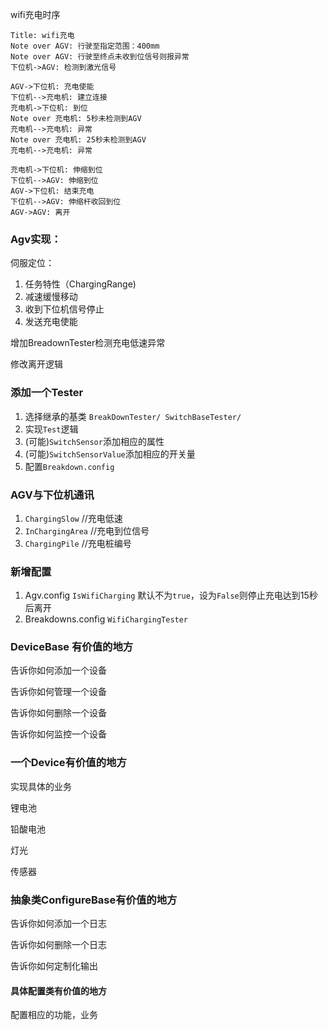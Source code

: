 wifi充电时序

```sequence
Title: wifi充电
Note over AGV: 行驶至指定范围：400mm
Note over AGV: 行驶至终点未收到位信号则报异常
下位机->AGV: 检测到激光信号

AGV->下位机: 充电使能
下位机-->充电机: 建立连接
充电机->下位机: 到位
Note over 充电机: 5秒未检测到AGV
充电机-->充电机: 异常
Note over 充电机: 25秒未检测到AGV
充电机-->充电机: 异常

充电机->下位机: 伸缩到位
下位机-->AGV: 伸缩到位
AGV->下位机: 结束充电
下位机-->AGV: 伸缩杆收回到位
AGV->AGV: 离开

```

### Agv实现：

伺服定位：

1. 任务特性（ChargingRange)
2. 减速缓慢移动
3. 收到下位机信号停止
4. 发送充电使能

增加BreadownTester检测充电低速异常

修改离开逻辑

### 添加一个Tester

1. 选择继承的基类 `BreakDownTester/ SwitchBaseTester/`
2. 实现`Test`逻辑
3. (可能)`SwitchSensor`添加相应的属性
4. (可能)`SwitchSensorValue`添加相应的开关量
5. 配置`Breakdown.config`

### AGV与下位机通讯

1. `ChargingSlow`  //充电低速
2. `InChargingArea` //充电到位信号
3. `ChargingPile` //充电桩编号

### 新增配置

1. Agv.config `IsWifiCharging` 默认不为`true`，设为`False`则停止充电达到15秒后离开
2. Breakdowns.config `WifiChargingTester`

### DeviceBase 有价值的地方

告诉你如何添加一个设备

告诉你如何管理一个设备

告诉你如何删除一个设备

告诉你如何监控一个设备

###  一个Device有价值的地方

实现具体的业务

锂电池

铅酸电池

灯光

传感器

### 抽象类ConfigureBase有价值的地方

告诉你如何添加一个日志

告诉你如何删除一个日志

告诉你如何定制化输出

#### 具体配置类有价值的地方

配置相应的功能，业务